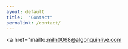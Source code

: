 ```yaml
---
ayout: default
title:  "Contact"
permalink: /contact/
---
```


<a href="mailto:miln0068@algonquinlive.com</a>
